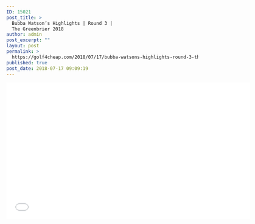 ```yaml
---
ID: 15021
post_title: >
  Bubba Watson’s Highlights | Round 3 |
  The Greenbrier 2018
author: admin
post_excerpt: ""
layout: post
permalink: >
  https://golf4cheap.com/2018/07/17/bubba-watsons-highlights-round-3-the-greenbrier-2018/
published: true
post_date: 2018-07-17 09:09:19
---
```

<iframe width="640" height="360" src="//www.youtube.com/embed/u0mDOIYw1TE" frameborder="0" allow="autoplay; encrypted-media" allowfullscreen></iframe>